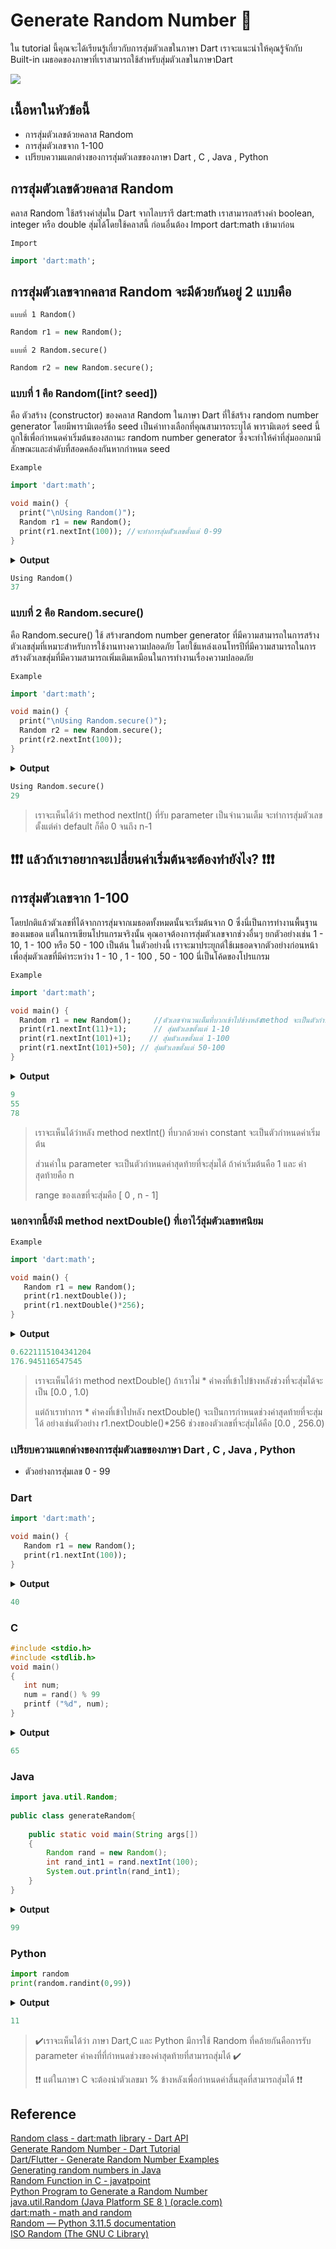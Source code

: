 # Generate Random Number 🤡
ใน tutorial นี้คุณจะได้เรียนรู้เกี่ยวกับการสุ่มตัวเลขในภาษา Dart เราจะแนะนำให้คุณรู้จักกับ Built-in เมธอดของภาษาที่เราสามารถใช้สำหรับสุ่มตัวเลขในภาษาDart 

![](https://gifdb.com/images/high/confused-huh-emoji-p43se67kmb5hyld2.webp)

## เนื้อหาในหัวข้อนี้ ##
- การสุ่มตัวเลขด้วยคลาส Random
- การสุ่มตัวเลขจาก 1-100
- เปรียบความแตกต่างของการสุ่มตัวเลขของภาษา Dart , C , Java , Python

 ## การสุ่มตัวเลขด้วยคลาส Random
 คลาส Random ใช้สร้างค่าสุ่มใน Dart จากไลบรารี dart:math เราสามารถสร้างค่า boolean, integer หรือ double สุ่มได้โดยใช้คลาสนี้ ก่อนอื่นต้อง Import dart:math เข้ามาก่อน
 
`Import`
 ```dart    
import 'dart:math';
```

## การสุ่มตัวเลขจากคลาส Random จะมีด้วยกันอยู่ 2 แบบคือ

`แบบที่ 1 Random()`
 ```dart    
Random r1 = new Random();
```
`แบบที่ 2 Random.secure()`
 ```dart    
Random r2 = new Random.secure();
```

### แบบที่ 1 คือ Random([int? seed]) ###
   คือ ตัวสร้าง (constructor) ของคลาส Random ในภาษา Dart ที่ใช้สร้าง random number generator โดยมีพารามิเตอร์ชื่อ seed เป็นค่าทางเลือกที่คุณสามารถระบุได้ พารามิเตอร์ seed นี้ถูกใช้เพื่อกำหนดค่าเริ่มต้นของสถานะ random number generator ซึ่งจะทำให้ค่าที่สุ่มออกมามีลักษณะและลำดับที่สอดคล้องกันหากกำหนด seed

`Example`
 ```dart    
import 'dart:math';

void main() {
   print("\nUsing Random()");
   Random r1 = new Random();
   print(r1.nextInt(100)); //จะทำการสุ่มตััวเลขตั้งแต่ 0-99
}
```
<details>
  <summary><strong>Output</strong></summary>
</details>

```dart  
Using Random()
37
```
   ### แบบที่ 2 คือ Random.secure() 
 คือ Random.secure() ใช้ สร้างrandom number generator ที่มีความสามารถในการสร้างตัวเลขสุ่มที่เหมาะสำหรับการใช้งานทางความปลอดภัย โดยใช้แหล่งเอนโทรปีที่มีความสามารถในการสร้างตัวเลขสุ่มที่มีความสามารถเพิ่มเติมเหมือนในการทำงานเรื่องความปลอดภัย

 `Example`
 ```dart    
import 'dart:math';

void main() {
   print("\nUsing Random.secure()");
   Random r2 = new Random.secure();
   print(r2.nextInt(100));
}
```
<details>
  <summary><strong>Output</strong></summary>
</details>

```dart  
Using Random.secure()
29
```
> เราจะเห็นได้ว่า method nextInt() ที่รับ parameter เป็นจำนวนเต็ม จะทำการสุ่มตัวเลข ตั้งแต่ค่า default ก็คือ 0 จนถึง n-1
>
 ## ❗❗❗ แล้วถ้าเราอยากจะเปลี่ยนค่าเริ่มต้นจะต้องทำยังไง? ❗❗❗ 
 ## การสุ่มตัวเลขจาก 1-100
  โดยปกติแล้วตัวเลขที่ได้จากการสุ่มจากเมธอดทั้งหมดนั้นจะเริ่มต้นจาก 0 ซึ่งนี่เป็นการทำงานพื้นฐานของเมธอด แต่ในการเขียนโปรแกรมจริงนั้น คุณอาจต้องการสุ่มตัวเลขจากช่วงอื่นๆ ยกตัวอย่างเช่น 1 - 10, 1 - 100 หรือ 50 - 100 เป็นต้น ในตัวอย่างนี้ เราจะมาประยุกต์ใช้เมธอดจากตัวอย่างก่อนหน้าเพื่อสุ่มตัวเลขที่มีค่าระหว่าง 1 - 10 , 1 - 100 , 50 - 100   นี่เป็นโค้ดของโปรแกรม
  
 `Example`
 ```dart    
import 'dart:math';

void main() {
   Random r1 = new Random();     //ตัวเลขจำนวนเต็มที่บวกเข้าไปข้างหลังmethod จะเป็นตัวกำหนดค่าเริ่มต้น
   print(r1.nextInt(11)+1);      // สุ่มตัวเลขตั้งแต่ 1-10
   print(r1.nextInt(101)+1);    // สุ่มตัวเลขตั้งแต่ 1-100
   print(r1.nextInt(101)+50); // สุ่มตัวเลขตั้งแต่ 50-100
}
```
<details>
  <summary><strong>Output</strong></summary>
</details>

```dart  
9
55
78
```
> เราจะเห็นได้ว่าหลัง method nextInt() ที่บวกด้วยค่า constant จะเป็นตัวกำหนดค่าเริ่มต้น
> 
> ส่วนค่าใน parameter จะเป็นตัวกำหนดค่าสุดท้ายที่จะสุ่มได้ ถ้าค่าเริ่มต้นคือ 1 และ ค่าสุดท้ายคือ n
>
> range ของเลขที่จะสุ่มคือ [ 0 , n - 1]

### นอกจากนี้ยังมี method nextDouble() ที่เอาไว้สุ่มตัวเลขทศนิยม

`Example`
```dart    
import 'dart:math';

void main() {
   Random r1 = new Random();
   print(r1.nextDouble()); 
   print(r1.nextDouble()*256); 
}
```
<details>
  <summary><strong>Output</strong></summary>
</details>

```dart  
0.6221115104341204
176.945116547545
```

> เราจะเห็นได้ว่า method nextDouble() ถ้าเราไม่ * ค่าคงที่เข้าไปข้างหลังช่วงที่จะสุ่มได้จะเป็น [0.0 , 1.0)
>
> แต่ถ้าเราทำการ * ค่าคงที่เข้าไปหลัง nextDouble() จะเป็นการกำหนดช่วงค่าสุดท้ายที่จะสุ่มได้ 
> อย่างเช่นตัวอย่าง r1.nextDouble()*256 ช่วงของตัวเลขที่จะสุ่มได้คือ [0.0 , 256.0)
### เปรียบความแตกต่างของการสุ่มตัวเลขของภาษา Dart , C , Java , Python

- ตัวอย่างการสุ่มเลข 0 - 99
  
### Dart
```dart    
import 'dart:math';

void main() {
   Random r1 = new Random();
   print(r1.nextInt(100));
}
```

<details>
  <summary><strong>Output</strong></summary>
</details>

```dart    
40
```

### C
```C  
#include <stdio.h>      
#include <stdlib.h>  
void main()  
{     
   int num;  
   num = rand() % 99
   printf ("%d", num);  
}  
```

<details>
  <summary><strong>Output</strong></summary>
</details>

```C   
65
```

### Java
```Java 
import java.util.Random;
   
public class generateRandom{
   
    public static void main(String args[])
    {
        Random rand = new Random();
        int rand_int1 = rand.nextInt(100);
        System.out.println(rand_int1);
    }
}
```

<details>
  <summary><strong>Output</strong></summary>
</details>

```Java  
99
```
### Python
```Python 
import random
print(random.randint(0,99))
```

<details>
  <summary><strong>Output</strong></summary>
</details>

```Python  
11
```

> ✔️เราจะเห็นได้ว่า ภาษา Dart,C และ Python มีการใช้ Random ที่คล้ายกันคือการรับ parameter ค่าคงที่ที่กำหนดช่วงของค่าสุดท้ายที่สามารถสุ่มได้ ✔️
> 
> ❗❗ แต่ในภาษา C จะต้องนำตัวเลขมา % ข้างหลังเพื่อกำหนดค่าสิ้นสุดที่สามารถสุ่มได้ ❗❗


## Reference
[Random class - dart:math library - Dart API](https://api.dart.dev/stable/3.1.0/dart-math/Random-class.html)
<br>
[Generate Random Number - Dart Tutorial](https://dart-tutorial.com/dart-how-to/generate-random-number-in-dart/)
<br>
[Dart/Flutter - Generate Random Number Examples](https://www.woolha.com/tutorials/dart-generate-random-number-examples)
<br>
[Generating random numbers in Java](https://www.geeksforgeeks.org/generating-random-numbers-in-java/)
<br>
[Random Function in C - javatpoint](https://www.javatpoint.com/random-function-in-c#:~:text=In%20the%20C%20programming%20language,need%20to%20implement%20the%20stdlib.)
<br>
[Python Program to Generate a Random Number](https://www.programiz.com/python-programming/examples/random-number)
<br>
[java.util.Random (Java Platform SE 8 ) (oracle.com)](https://docs.oracle.com/javase/8/docs/api/java/util/Random.html)
<br>
[dart:math - math and random](https://dart.dev/guides/libraries/library-tour#math-constants)
<br>
[Random — Python 3.11.5 documentation](https://docs.python.org/3/library/random.html)
<br>
[ISO Random (The GNU C Library)](https://www.gnu.org/software/libc/manual/html_node/ISO-Random.html)
